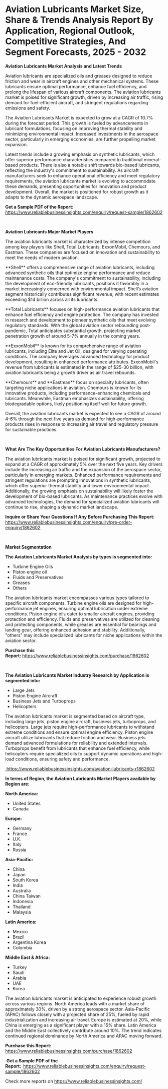 <p><h1>Aviation Lubricants Market Size, Share & Trends Analysis Report By Application, Regional Outlook, Competitive Strategies, And Segment Forecasts, 2025 - 2032</h1></p><p><strong>Aviation Lubricants Market Analysis and Latest Trends</strong></p>
<p><p>Aviation lubricants are specialized oils and greases designed to reduce friction and wear in aircraft engines and other mechanical systems. These lubricants ensure optimal performance, enhance fuel efficiency, and prolong the lifespan of various aircraft components. The aviation lubricants market is poised for significant growth, driven by increasing air traffic, rising demand for fuel-efficient aircraft, and stringent regulations regarding emissions and safety.</p><p>The Aviation Lubricants Market is expected to grow at a CAGR of 10.7% during the forecast period. This growth is fueled by advancements in lubricant formulations, focusing on improving thermal stability and minimizing environmental impact. Increased investments in the aerospace sector, particularly in emerging economies, are further propelling market expansion. </p><p>Latest trends include a growing emphasis on synthetic lubricants, which offer superior performance characteristics compared to traditional mineral-based products. There is also a notable shift towards bio-based lubricants, reflecting the industry's commitment to sustainability. As aircraft manufacturers seek to enhance operational efficiency and meet regulatory requirements, the aviation lubricants market is evolving to accommodate these demands, presenting opportunities for innovation and product development. Overall, the market is positioned for robust growth as it adapts to the dynamic aerospace landscape.</p></p>
<p><strong>Get a Sample PDF of the Report:&nbsp;</strong> <a href="https://www.reliablebusinessinsights.com/enquiry/request-sample/1862602?utm_campaign=3439&utm_medium=2&utm_source=Github&utm_content=ia&utm_term=31032025&utm_id=aviation-lubricants">https://www.reliablebusinessinsights.com/enquiry/request-sample/1862602</a></p>
<p>&nbsp;</p>
<p><strong>Aviation Lubricants Major Market Players</strong></p>
<p><p>The aviation lubricants market is characterized by intense competition among key players like Shell, Total Lubricants, ExxonMobil, Chemours, and Eastman. These companies are focused on innovation and sustainability to meet the needs of modern aviation.</p><p>**Shell** offers a comprehensive range of aviation lubricants, including advanced synthetic oils that optimize engine performance and reduce maintenance costs. The company's commitment to sustainability, including the development of eco-friendly lubricants, positions it favorably in a market increasingly concerned with environmental impact. Shell’s aviation segment historically contributes significant revenue, with recent estimates exceeding $14 billion across all its lubricants.</p><p>**Total Lubricants** focuses on high-performance aviation lubricants that enhance fuel efficiency and engine protection. The company has invested in research and development to pioneer synthetic oils that meet evolving regulatory standards. With the global aviation sector rebounding post-pandemic, Total anticipates substantial growth, projecting market penetration growth of around 5-7% annually in the coming years.</p><p>**ExxonMobil** is known for its comprehensive range of aviation lubricants, including Elite and Jet Oil, designed for varying operating conditions. The company leverages advanced technology for product development, resulting in enhanced performance attributes. ExxonMobil's revenue from lubricants is estimated in the range of $25-30 billion, with aviation lubricants being a growth driver as air travel rebounds.</p><p>**Chemours** and **Eastman** focus on specialty lubricants, often targeting niche applications in aviation. Chemours is known for its innovative products, including performance-enhancing chemicals and lubricants. Meanwhile, Eastman emphasizes sustainability, offering biodegradable options, likely positioning itself well for future growth.</p><p>Overall, the aviation lubricants market is expected to see a CAGR of around 4-6% through the next five years as demand for high-performance products rises in response to increasing air travel and regulatory pressure for sustainable practices.</p></p>
<p>&nbsp;</p>
<p><strong>What Are The Key Opportunities For Aviation Lubricants Manufacturers?</strong></p>
<p><p>The aviation lubricants market is poised for significant growth, projected to expand at a CAGR of approximately 5% over the next five years. Key drivers include the increasing air traffic and the expansion of the aerospace sector, particularly in emerging markets. Enhanced performance requirements and stringent regulations are prompting innovations in synthetic lubricants, which offer superior thermal stability and lower environmental impact. Additionally, the growing emphasis on sustainability will likely foster the development of bio-based lubricants. As maintenance practices evolve with advanced technologies, the demand for specialized aviation lubricants will continue to rise, shaping a dynamic market landscape.</p></p>
<p><strong>Inquire or Share Your Questions If Any Before Purchasing This Report:</strong> <a href="https://www.reliablebusinessinsights.com/enquiry/pre-order-enquiry/1862602?utm_campaign=3439&utm_medium=2&utm_source=Github&utm_content=ia&utm_term=31032025&utm_id=aviation-lubricants">https://www.reliablebusinessinsights.com/enquiry/pre-order-enquiry/1862602</a></p>
<p>&nbsp;</p>
<p><strong>Market Segmentation</strong></p>
<p><strong>The Aviation Lubricants Market Analysis by types is segmented into:</strong></p>
<p><ul><li>Turbine Engine Oils</li><li>Piston engine oil</li><li>Fluids and Preservatives</li><li>Greases</li><li>Others</li></ul></p>
<p><p>The aviation lubricants market encompasses various types tailored to specific aircraft components. Turbine engine oils are designed for high-performance jet engines, ensuring optimal lubrication under extreme conditions. Piston engine oils cater to smaller aircraft engines, providing protection and efficiency. Fluids and preservatives are utilized for cleaning and protecting components, while greases are essential for bearings and landing gear, offering enhanced adhesion and stability. Additionally, "others" may include specialized lubricants for niche applications within the aviation sector.</p></p>
<p><strong>Purchase this Report:&nbsp;</strong><a href="https://www.reliablebusinessinsights.com/purchase/1862602?utm_campaign=3439&utm_medium=2&utm_source=Github&utm_content=ia&utm_term=31032025&utm_id=aviation-lubricants">https://www.reliablebusinessinsights.com/purchase/1862602</a></p>
<p>&nbsp;</p>
<p><strong>The Aviation Lubricants Market Industry Research by Application is segmented into:</strong></p>
<p><ul><li>Large Jets</li><li>Piston Engine Aircraft</li><li>Business Jets and Turboprops</li><li>Helicopters</li></ul></p>
<p><p>The aviation lubricants market is segmented based on aircraft type, including large jets, piston engine aircraft, business jets, turboprops, and helicopters. Large jets require high-performance lubricants to withstand extreme conditions and ensure optimal engine efficiency. Piston engine aircraft utilize lubricants that reduce friction and wear. Business jets demand advanced formulations for reliability and extended intervals. Turboprops benefit from lubricants that enhance fuel efficiency, while helicopters require specialized oils to support dynamic operations and high-load conditions, ensuring safety and performance.</p></p>
<p><a href="https://www.reliablebusinessinsights.com/aviation-lubricants-r1862602?utm_campaign=3439&utm_medium=2&utm_source=Github&utm_content=ia&utm_term=31032025&utm_id=aviation-lubricants">&nbsp;https://www.reliablebusinessinsights.com/aviation-lubricants-r1862602</a></p>
<p><strong>In terms of Region, the Aviation Lubricants Market Players available by Region are:</strong></p>
<p>
    <p> <strong> North America: </strong>
        <ul>
            <li>United States</li>
            <li>Canada</li>
        </ul>
        </p> 
    <p> <strong> Europe: </strong>
        <ul>
            <li>Germany</li>
            <li>France</li>
            <li>U.K.</li>
            <li>Italy</li>
            <li>Russia</li>
        </ul>
        </p> 
    <p> <strong> Asia-Pacific: </strong>
        <ul>
            <li>China</li>
            <li>Japan</li>
            <li>South Korea</li>
            <li>India</li>
            <li>Australia</li>
            <li>China Taiwan</li>
            <li>Indonesia</li>
            <li>Thailand</li>
            <li>Malaysia</li>
        </ul>
        </p> 
    <p> <strong> Latin America: </strong>
        <ul>
            <li>Mexico</li>
            <li>Brazil</li>
            <li>Argentina Korea</li>
            <li>Colombia</li>
        </ul>
        </p> 
    <p> <strong> Middle East & Africa: </strong>
        <ul>
            <li>Turkey</li>
            <li>Saudi</li>
            <li>Arabia</li>
            <li>UAE</li>
            <li>Korea</li>
        </ul>
    </p>
    </p>
<p><p>The aviation lubricants market is anticipated to experience robust growth across various regions. North America leads with a market share of approximately 30%, driven by a strong aerospace sector. Asia-Pacific (APAC) follows closely with a projected share of 25%, fueled by rapid industrialization and increasing air travel. Europe is estimated at 20%, while China is emerging as a significant player with a 15% share. Latin America and the Middle East collectively contribute around 10%. The trend indicates continued regional dominance by North America and APAC moving forward.</p></p>
<p><strong>Purchase this Report: </strong><a href="https://www.reliablebusinessinsights.com/purchase/1862602?utm_campaign=3439&utm_medium=2&utm_source=Github&utm_content=ia&utm_term=31032025&utm_id=aviation-lubricants">https://www.reliablebusinessinsights.com/purchase/1862602</a></p>
<p>&nbsp;<strong>Get a Sample PDF of the Report:&nbsp;&nbsp;</strong><a href="https://www.reliablebusinessinsights.com/enquiry/request-sample/1862602?utm_campaign=3439&utm_medium=2&utm_source=Github&utm_content=ia&utm_term=31032025&utm_id=aviation-lubricants">https://www.reliablebusinessinsights.com/enquiry/request-sample/1862602</a></p>
<p><strong></strong></p>
<p>Check more reports on <a href="https://www.reliablebusinessinsights.com/?utm_campaign=3439&utm_medium=2&utm_source=Github&utm_content=ia&utm_term=31032025&utm_id=aviation-lubricants">https://www.reliablebusinessinsights.com/</a></p>